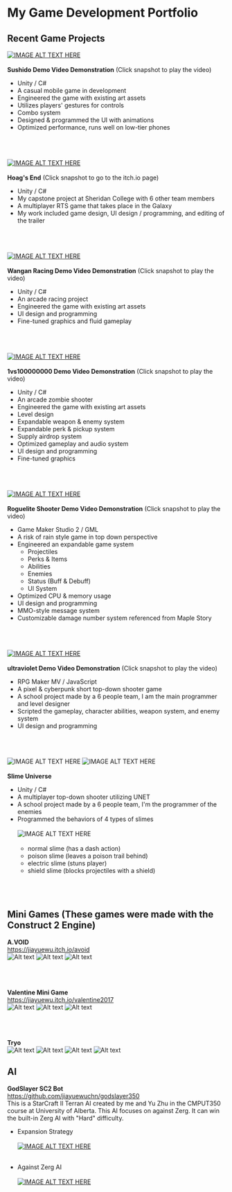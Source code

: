 # My Game Development Portfolio

## Recent Game Projects
[![IMAGE ALT TEXT HERE](screenshots/sushido1.png)](https://youtu.be/BLjaV7WUXTg)<br><br>
**Sushido Demo Video Demonstration** (Click snapshot to play the video)
-	Unity / C#
-	A casual mobile game in development
-	Engineered the game with existing art assets
- Utilizes players' gestures for controls
- Combo system
-	Designed & programmed the UI with animations
- Optimized performance, runs well on low-tier phones
<br><br><br><br>

[![IMAGE ALT TEXT HERE](https://img.itch.zone/aW1hZ2UvOTk4NjkwLzY3NjQ3OTQuanBn/original/gyyGJL.jpg)](https://sheridanspacewar.itch.io/hoags-end)<br><br>
**Hoag's End** (Click snapshot to go to the itch.io page)
- Unity / C#
- My capstone project at Sheridan College with 6 other team members
- A multiplayer RTS game that takes place in the Galaxy
- My work included game design, UI design / programming, and editing of the trailer
<br><br><br><br>

[![IMAGE ALT TEXT HERE](https://img.youtube.com/vi/nqhbQj19tRQ/0.jpg)](https://www.youtube.com/watch?v=nqhbQj19tRQ)<br><br>
**Wangan Racing Demo Video Demonstration** (Click snapshot to play the video)
-	Unity / C#
-	An arcade racing project
-	Engineered the game with existing art assets
-	UI design and programming
-	Fine-tuned graphics and fluid gameplay<br><br><br><br>


[![IMAGE ALT TEXT HERE](https://img.youtube.com/vi/PpnX-FK6KfM/0.jpg)](https://www.youtube.com/watch?v=PpnX-FK6KfM)<br><br>
**1vs100000000 Demo Video Demonstration** (Click snapshot to play the video)
-	Unity / C#
-	An arcade zombie shooter
-	Engineered the game with existing art assets
-	Level design
-	Expandable weapon & enemy system 
-	Expandable perk & pickup system
-	Supply airdrop system
-	Optimized gameplay and audio system
-	UI design and programming
-	Fine-tuned graphics<br><br><br><br>

[![IMAGE ALT TEXT HERE](https://img.youtube.com/vi/1LGAKW8iWVs/0.jpg)](https://www.youtube.com/watch?v=1LGAKW8iWVs)<br><br>
**Roguelite Shooter Demo Video Demonstration** (Click snapshot to play the video)
- Game Maker Studio 2 / GML
- A risk of rain style game in top down perspective
- Engineered an expandable game system
  - Projectiles
  - Perks & Items
  - Abilities
  - Enemies
  - Status (Buff & Debuff)
  - UI System
- Optimized CPU & memory usage
- UI design and programming
- MMO-style message system
- Customizable damage number system referenced from Maple Story
<br><br><br><br>


[![IMAGE ALT TEXT HERE](https://img.youtube.com/vi/cnKpbyFCbyo/0.jpg)](https://www.youtube.com/watch?v=cnKpbyFCbyo)<br><br>
**ultraviolet Demo Video Demonstration** (Click snapshot to play the video)
- RPG Maker MV / JavaScript
- A pixel & cyberpunk short top-down shooter game
- A school project made by a 6 people team, I am the main programmer and level designer
- Scripted the gameplay, character abilities, weapon system, and enemy system
- UI design and programming<br><br><br><br>

![IMAGE ALT TEXT HERE](screenshots/slimeuniverse1.png)
![IMAGE ALT TEXT HERE](screenshots/slimeuniverse2.png)<br><br>
**Slime Universe**
- Unity / C#
- A multiplayer top-down shooter utilizing UNET
- A school project made by a 6 people team, I'm the programmer of the enemies
- Programmed the behaviors of 4 types of slimes<br><br>
![IMAGE ALT TEXT HERE](screenshots/slimeuniverse3.png)<br><br>
  - normal slime (has a dash action)
  - poison slime (leaves a poison trail behind)
  - electric slime (stuns player)
  - shield slime (blocks projectiles with a shield)
  <br><br><br><br>

## Mini Games (These games were made with the Construct 2 Engine)
**A.VOID**<br>
https://jiayuewu.itch.io/avoid<br>
![Alt text](screenshots/avoid1.png) ![Alt text](screenshots/avoid2.png) ![Alt text](screenshots/avoid3.png) <br><br><br><br>

**Valentine Mini Game**<br>
https://jiayuewu.itch.io/valentine2017<br>
![Alt text](screenshots/valentine1.png) ![Alt text](screenshots/valentine2.png) ![Alt text](screenshots/valentine3.png) <br><br><br><br>

**Tryo**<br>
![Alt text](screenshots/tryo1.png) ![Alt text](screenshots/tryo2.png) ![Alt text](screenshots/tryo3.png) ![Alt text](screenshots/tryo4.png)

## AI
**GodSlayer SC2 Bot**<br>
https://github.com/jiayuewuchn/godslayer350
<br>
This is a StarCraft II Terran AI created by me and Yu Zhu in the CMPUT350 course at University of Alberta.
This AI focuses on against Zerg. It can win the built-in Zerg AI with "Hard" difficulty. <br>

- Expansion Strategy <br><br>
[![IMAGE ALT TEXT HERE](https://img.youtube.com/vi/y-Qc1SYb8ig/0.jpg)](https://www.youtube.com/watch?v=y-Qc1SYb8ig)<br><br>

- Against Zerg AI <br><br>
[![IMAGE ALT TEXT HERE](https://img.youtube.com/vi/b9Ms4F-PmS0/0.jpg)](https://www.youtube.com/watch?v=b9Ms4F-PmS0)<br><br>
